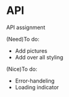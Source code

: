 # API
API assignment

(Need)To do:
* Add pictures
* Add over all styling 


(Nice)To do:
* Error-handeling 
* Loading indicator 
